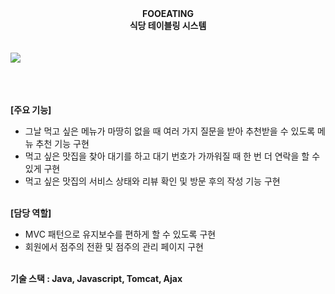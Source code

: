 <div align ="center"><b>FOOEATING</b></div>
<div align ="center"><b>식당 테이블링 시스템</b></div>
<br><br>
<img src ="https://github.com/qwe3213/FOOEATING-JSP/assets/102210761/535aeb3d-552b-4704-8038-a980e236f174">
<br><br>


<br><br>
<b>[주요 기능]</b>
- 그날 먹고 싶은 메뉴가 마땅히 없을 때 여러 가지 질문을 받아 추천받을 수 있도록 메뉴 추천 기능 구현
- 먹고 싶은 맛집을 찾아 대기를 하고 대기 번호가 가까워질 때 한 번 더 연락을 할 수 있게 구현
- 먹고 싶은 맛집의 서비스 상태와 리뷰 확인 및 방문 후의 작성 기능 구현
<br><br>

<b>[담당 역할]</b>
- MVC 패턴으로 유지보수를 편하게 할 수 있도록 구현
- 회원에서 점주의 전환 및 점주의 관리 페이지 구현
<br>
<b>기술 스택 : Java, Javascript, Tomcat, Ajax</b>
